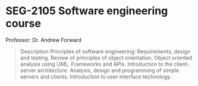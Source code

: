 # SEG-2105 Software engineering course
Professor: 	Dr. Andrew Forward  
>Description
Principles of software engineering: Requirements, design and testing. Review of principles of object orientation. Object oriented analysis using UML. Frameworks and APIs. Introduction to the client-server architecture. Analysis, design and programming of simple servers and clients. Introduction to user interface technology.
